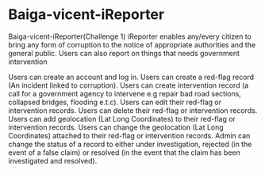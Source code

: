 # Baiga-vicent-iReporter
Baiga-vicent-iReporter(Challenge 1)
iReporter enables any/every citizen to bring any form of corruption to the notice of appropriate authorities and the general public. Users can also report on things that needs government intervention

Users can create an account and log in. Users can create a red-flag record (An incident linked to corruption). Users can create intervention record (a call for a government agency to intervene e.g repair bad road sections, collapsed bridges, flooding e.t.c). Users can edit their red-flag or intervention records. Users can delete their red-flag or intervention records. Users can add geolocation (Lat Long Coordinates) to their red-flag or intervention records. Users can change the geolocation (Lat Long Coordinates) attached to their red-flag or intervention records. Admin can change the status of a record to either under investigation, rejected (in the event of a false claim) or resolved (in the event that the claim has been investigated and resolved).
